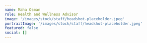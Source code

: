 ```yaml
---
name: Maha Osman
role: Health and Wellness Advisor
image: '/images/stock/staff/headshot-placeholder.jpeg'
portraitImage: '/images/stock/staff/headshot-placeholder.jpeg'
featured: false
social: []
---
```

